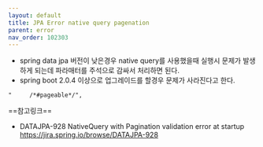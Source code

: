 ```yaml
---
layout: default
title: JPA Error native query pagenation
parent: error
nav_order: 102303
---
```


* spring data jpa 버전이 낮은경우 native query를 사용했을때 실행시 문제가 발생하게 되는데 파라매터를 주석으로 감싸서 처리하면 된다.
* spring boot 2.0.4 이상으로 업그레이드를 할경우 문제가 사라진다고 한다.

`"     /*#pageable*/",`

==참고링크==
* DATAJPA-928 NativeQuery with Pagination validation error at startup <https://jira.spring.io/browse/DATAJPA-928>
